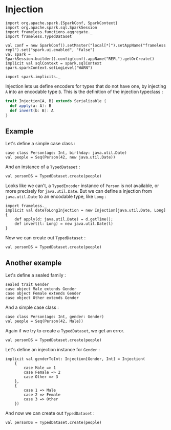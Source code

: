 # Injection
```tut:invisible
import org.apache.spark.{SparkConf, SparkContext}
import org.apache.spark.sql.SparkSession
import frameless.functions.aggregate._
import frameless.TypedDataset

val conf = new SparkConf().setMaster("local[*]").setAppName("frameless repl").set("spark.ui.enabled", "false")
val spark = SparkSession.builder().config(conf).appName("REPL").getOrCreate()
implicit val sqlContext = spark.sqlContext
spark.sparkContext.setLogLevel("WARN")

import spark.implicits._
``` 
Injection lets us define encoders for types that do not have one, by injecting `A` into an encodable type `B`.
This is the definition of the injection typeclass : 
```scala
trait Injection[A, B] extends Serializable {
  def apply(a: A): B
  def invert(b: B): A
}
``` 
## Example
Let's define a simple case class : 
```tut:book
case class Person(age: Int, birthday: java.util.Date)
val people = Seq(Person(42, new java.util.Date))
``` 
And an instance of a `TypedDataset` :
```tut:book:fail
val personDS = TypedDataset.create(people)
``` 
Looks like we can't, a `TypedEncoder` instance of `Person` is not available, or more precisely for `java.util.Date`. 
But we can define a injection from `java.util.Date` to an encodable type, like `Long` : 
```tut:book
import frameless._
implicit val dateToLongInjection = new Injection[java.util.Date, Long]{ 
    def apply(d: java.util.Date) = d.getTime(); 
    def invert(l: Long) = new java.util.Date(l) 
}
``` 
Now we can create out `TypedDataset` : 
```tut:book
val personDS = TypedDataset.create(people)
``` 
## Another example
Let's define a sealed family : 
```tut:book
sealed trait Gender
case object Male extends Gender
case object Female extends Gender
case object Other extends Gender
``` 
And a simple case class : 
```tut:book
case class Person(age: Int, gender: Gender)
val people = Seq(Person(42, Male))
``` 
Again if we try to create a `TypedDataset`, we get an error.
```tut:book:fail
val personDS = TypedDataset.create(people)
``` 
Let's define an injection instance for `Gender` : 
```tut:book
implicit val genderToInt: Injection[Gender, Int] = Injection(
    {
        case Male => 1
        case Female => 2
        case Other => 3
    },
    {
        case 1 => Male
        case 2 => Female
        case 3 => Other
    })
``` 
And now we can create out `TypedDataset` : 
```tut:book
val personDS = TypedDataset.create(people)
``` 
